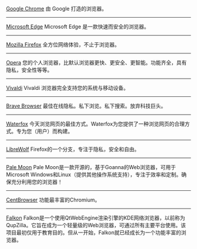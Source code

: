 [Google Chrome](https://www.google.cn/chrome/)
由 Google 打造的浏览器。
*****
[Microsoft Edge](https://www.microsoft.com/zh-cn/edge)
Microsoft Edge 是一款快速而安全的浏览器。
*****
[Mozilla Firefox](https://www.mozilla.org/zh-CN/firefox/)
全方位网络体验，不止于浏览器。
*****
[Opera](https://www.opera.com/zh-cn)
您的个人浏览器，比默认浏览器更快、更安全、更智能。功能齐全，具有隐私，安全性等等。
*****
[Vivaldi](https://vivaldi.com/zh-hans/)
Vivaldi 浏览器完全支持您的系统与移动设备。
*****
[Brave Browser](https://brave.com/zh/)
最佳在线隐私。私下浏览。私下搜索。放弃科技巨头。
*****
[Waterfox](https://www.waterfox.net/)
今天浏览网页的最佳方式。Waterfox为您提供了一种浏览网页的合理方式。专为您（用户）而构建。
*****
[LibreWolf](https://librewolf.net/)
Firefox的一个分支，专注于隐私，安全和自由。
*****
[Pale Moon](https://www.palemoon.org/)
Pale Moon是一款开源的，基于Goanna的Web浏览器，可用于Microsoft Windows和Linux（提供其他操作系统支持），专注于效率和定制。确保充分利用您的浏览器！
*****
[CentBrowser](https://www.centbrowser.com/)
功能最丰富的Chromium。
*****
[Falkon](https://www.falkon.org/)
Falkon是一个使用QtWebEngine渲染引擎的KDE网络浏览器，以前称为QupZilla。它旨在成为一个轻量级的Web浏览器，可通过所有主要平台使用。该项目最初仅用于教育目的。但从一开始，Falkon就已经成长为一个功能丰富的浏览器。